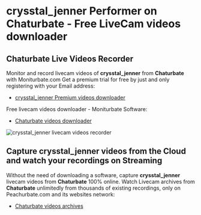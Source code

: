 # crysstal_jenner Performer on Chaturbate - Free LiveCam videos downloader

## Chaturbate Live Videos Recorder

Monitor and record livecam videos of **crysstal_jenner** from **Chaturbate** with Moniturbate.com
Get a premium trial for free by just and only registering with your Email address:
* [crysstal_jenner Premium videos downloader](https://moniturbate.com/request-demo-licence-key.html)

Free livecam videos downloader - Moniturbate Software:
* [Chaturbate videos downloader](https://moniturbate.com/moniturbate-download-software.html)

![crysstal_jenner livecam videos recorder](https://peachurnet.com/templates/moniturbate-software.png)


## Capture crysstal_jenner videos from the Cloud and watch your recordings on Streaming

Without the need of downloading a software, capture **crysstal_jenner** livecam videos from **Chaturbate** 100% online.
Watch Livecam archives from **Chaturbate** unlimitedly from thousands of existing recordings, only on Peachurbate.com and its websites network:
* [Chaturbate videos archives](https://peachurnet.com/)